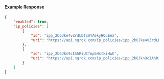 <!-- Code generated for API Clients. DO NOT EDIT. -->

#### Example Response

```json
{
	"enabled": true,
	"ip_policies": [
		{
			"id": "ipp_2b6Jke4vZrdLDTcAYA6kyHQLEea",
			"uri": "https://api.ngrok.com/ip_policies/ipp_2b6Jke4vZrdLDTcAYA6kyHQLEea"
		},
		{
			"id": "ipp_2b6Jkn9cIAhRiUIfmpbHstkiHwU",
			"uri": "https://api.ngrok.com/ip_policies/ipp_2b6Jkn9cIAhRiUIfmpbHstkiHwU"
		}
	]
}
```
